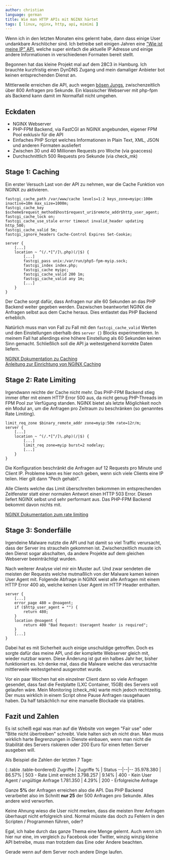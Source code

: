 ```yaml
---
author: christian
language: german
title: Wie man HTTP APIs mit NGINX härtet
tags: [ linux, nginx, http, api, mimimi ]
---
```


Wenn ich in den letzten Monaten eins gelernt habe, dann dass einige User
undankbare Arschlöcher sind. Ich betreibe seit einigen Jahren eine 
["Wie ist meine IP" API](https://ip.anysrc.net), welche super einfach die aktuelle
IP Adresse und einige andere Informationen in verschiedenen Formaten bereit stellt.

Begonnen hat das kleine Projekt mal auf dem 28C3 in Hamburg. Ich brauchte kurzfristig
einen DynDNS Zugang und mein damaliger Anbieter bot keinen entsprechenden Dienst an.

Mittlerweile erreichen die API, auch wegen [bösen Jungs](https://www.symantec.com/security_response/writeup.jsp?docid=2016-101811-2408-99&tabid=2), zwischenzeitlich über 800 Anfragen pro Sekunde. Ein klassischer Webserver mit php-fpm als Backend kann damit im Normalfall nicht umgehen.

## Eckdaten

- NGINX Webserver
- PHP-FPM Backend, via FastCGI an NGINX angebunden, eigener FPM Pool exklusiv für die API
- Einfaches PHP Script welches Informationen in Plain Text, XML, JSON und anderen Formaten ausliefert
- Zwischen 30 und 40 Millionen Requests pro Woche (via goaccess)
- Durchschnittlich 500 Requests pro Sekunde (via check\_mk)

## Stage 1: Caching

Ein erster Versuch Last von der API zu nehmen, war die Cache Funktion von NGINX zu aktivieren.

```
fastcgi_cache_path /var/www/cache levels=1:2 keys_zone=myipc:100m inactive=10m max_size=1000m;
fastcgi_cache_key $scheme$request_method$host$request_uri$remote_addr$http_user_agent;
fastcgi_cache_lock on;
fastcgi_cache_use_stale error timeout invalid_header updating http_500;
fastcgi_cache_valid 5m;
fastcgi_ignore_headers Cache-Control Expires Set-Cookie;

server {
    [...]
    location ~ ^(/.*[^/]\.php)(/|$) {
        [...]
        fastcgi_pass unix:/var/run/php5-fpm-myip.sock;
        fastcgi_index index.php;
        fastcgi_cache myipc;
        fastcgi_cache_valid 200 1m;
        fastcgi_cache_valid any 1m;
        [...]
    }
}
```

Der Cache sorgt dafür, dass Anfragen nur alle 60 Sekunden an das PHP Backend
weiter gegeben werden. Dazwischen beantwortet NGINX die Anfragen selbst aus dem
Cache heraus. Dies entlastet das PHP Backend erheblich.

Natürlich muss man von Fall zu Fall mit den `fastcgi_cache_valid` Werten und
den Einstellungen oberhalb des `server {}` Blocks experimentieren. In meinem
Fall hat allerdings eine höhere Einstellung als 60 Sekunden keinen Sinn gemacht.
Schließlich soll die API ja weitestgehend korrekte Daten liefern.

[NGINX Dokumentation zu Caching](http://nginx.org/en/docs/http/ngx_http_fastcgi_module.html#fastcgi_cache)  
[Anleitung zur Einrichtung von NGINX Caching](https://www.digitalocean.com/community/tutorials/how-to-setup-fastcgi-caching-with-nginx-on-your-vps)

## Stage 2: Rate Limiting

Irgendwann reichte der Cache nicht mehr. Das PHP-FPM Backend stieg immer öfter
mit einem HTTP Error 500 aus, da nicht genug PHP-Threads im FPM Pool zur Verfügung standen.
NGINX bietet als letzte Möglichkeit noch ein Modul an, um die Anfragen
pro Zeitraum zu beschränken (so genanntes Rate Limiting).

```
limit_req_zone $binary_remote_addr zone=myip:50m rate=12r/m;
server {
    [...]
    location ~ ^(/.*[^/]\.php)(/|$) {
        [...]
        limit_req zone=myip burst=2 nodelay;
        [...]
    }
}
```

Die Konfiguration beschränkt die Anfragen auf 12 Requests pro 
Minute und Client IP. Probleme kann es hier noch geben, wenn sich
viele Clients eine IP teilen. Hier gilt dann "Pech gehabt".

Alle Clients welche das Limit überschreiten bekommen im entsprechenden
Zeitfenster statt einer normalen Antwort einen HTTP 503 Error.
Diesen liefert NGINX selbst und sehr performant aus. Das PHP-FPM
Backend bekommt davon nichts mit.

[NGINX Dokumentation zum rate limiting](http://nginx.org/en/docs/http/ngx_http_limit_req_module.html)

## Stage 3: Sonderfälle

Irgendeine Malware nutzte die API und hat damit so viel Traffic verursacht,
dass der Server ins straucheln gekommen ist. Zwischenzeitlich musste ich den Dienst
sogar abschalten, da andere Projekte auf dem gleichen Webserver beeinträchtigt wurden.

Nach weiterer Analyse viel mir ein Muster auf. Und zwar sendeten die meisten
der Requests welche mutmaßlich von der Malware kamen keinen User Agent mit.
Folgende Abfrage in NGINX weist alle Anfragen mit einem HTTP Error 400 ab,
welche keinen User Agent im HTTP Header enthalten.

```
server {
    [...]
    error_page 480 = @noagent;
    if ($http_user_agent = "") {
        return 480;
    }
    location @noagent {
        return 400 "Bad Request: Useragent header is required";
    }
    [...]
}
```

Dabei hat es mit Sicherheit auch einige unschuldige getroffen. Doch es sorgte
dafür das meine API, und der komplette Webserver gleich mit, wieder nutzbar waren.
Diese Änderung ist gut ein halbes Jahr her, bisher funktioniert es.
Ich denke mal, dass die Malware welche das verursachte mittlerweile weitestgehend
ausgerottet wurde.

Vor ein paar Wochen hat ein einzelner Client dann so viele Anfragen gesendet,
dass fast die Festplatte (LXC Container, 15GB) des Servers voll gelaufen wäre.
Mein Monitoring (check\_mk) warte mich jedoch rechtzeitig.
Der muss wirklich in einem Script ohne Pause Anfragen rausgehauen haben.
Da half tatsächlich nur eine manuelle Blockade via iptables.

## Fazit und Zahlen

Es ist scheiß egal was man auf die Website von wegen "Fair use" oder
"Bitte nicht übertreiben" schreibt. Viele halten sich eh nicht dran.
Man muss wirklich harte Begrenzungen in Dienste einbauen, wenn man nicht
die Stabilität des Servers riskieren oder 200 Euro für einen fetten 
Server ausgeben will.

Als Beispiel die Zahlen der letzten 7 Tage:

{:.table .table-bordered}
Zugriffe | Zugriffe % | Status
--|--|--
35.978.380 | 86.57% | 503 - Rate Limit erreicht
3.798.257 | 9.14% | 400 - Kein User Agent / ungültige Anfrage
1.781.350 | 4.29% | 200 - Erfolgreiche Anfrage

Ganze **5%** der Anfragen erreichen also die API. 
Das PHP Backend verarbeitet also im Schnitt **nur 25** der 500 Anfragen pro Sekunde.
Alles andere wird verworfen.

Keine Ahnung wieso die User nicht merken, dass die meisten Ihrer Anfragen
überhaupt nicht erfolgreich sind. Normal müsste das doch zu Fehlern in den
Scripten / Programmen führen, oder?

Egal, ich habe durch das ganze Thema eine Menge gelernt. Auch wenn ich hier
nur eine, im vergleich zu Facebook oder Twitter, winzig winzig kleine API
betreibe, muss man trotzdem das Eine oder Andere beachten.

Gerade wenn auf dem Server noch andere Dinge laufen.
